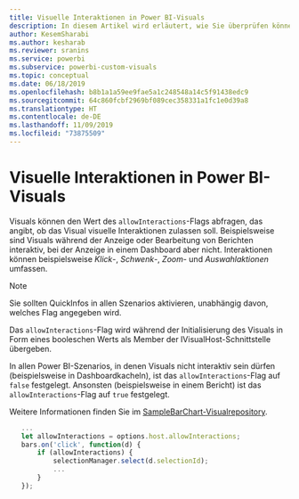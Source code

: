 ```yaml
---
title: Visuelle Interaktionen in Power BI-Visuals
description: In diesem Artikel wird erläutert, wie Sie überprüfen können, ob Power BI-Visuals visuelle Interaktionen zulassen sollten.
author: KesemSharabi
ms.author: kesharab
ms.reviewer: sranins
ms.service: powerbi
ms.subservice: powerbi-custom-visuals
ms.topic: conceptual
ms.date: 06/18/2019
ms.openlocfilehash: b8b1a1a59ee9fae5a1c248548a14c5f91438edc9
ms.sourcegitcommit: 64c860fcbf2969bf089cec358331a1fc1e0d39a8
ms.translationtype: HT
ms.contentlocale: de-DE
ms.lasthandoff: 11/09/2019
ms.locfileid: "73875509"
---
```

# <a name="visual-interactions-in-power-bi-visuals"></a>Visuelle Interaktionen in Power BI-Visuals

Visuals können den Wert des `allowInteractions`-Flags abfragen, das angibt, ob das Visual visuelle Interaktionen zulassen soll. Beispielsweise sind Visuals während der Anzeige oder Bearbeitung von Berichten interaktiv, bei der Anzeige in einem Dashboard aber nicht. Interaktionen können beispielsweise *Klick*-, *Schwenk*-, *Zoom*- und *Auswahlaktionen* umfassen. 

> [!NOTE]
> Sie sollten QuickInfos in allen Szenarios aktivieren, unabhängig davon, welches Flag angegeben wird.

Das `allowInteractions`-Flag wird während der Initialisierung des Visuals in Form eines booleschen Werts als Member der IVisualHost-Schnittstelle übergeben.

In allen Power BI-Szenarios, in denen Visuals nicht interaktiv sein dürfen (beispielsweise in Dashboardkacheln), ist das `allowInteractions`-Flag auf `false` festgelegt. Ansonsten (beispielsweise in einem Bericht) ist das `allowInteractions`-Flag auf `true` festgelegt.

Weitere Informationen finden Sie im [SampleBarChart-Visualrepository](https://github.com/Microsoft/PowerBI-visuals-sampleBarChart/commit/59a47935d8f5272ce145fe804193599ddb7e2001).

```typescript
   ...
   let allowInteractions = options.host.allowInteractions;
   bars.on('click', function(d) {
       if (allowInteractions) {
           selectionManager.select(d.selectionId);
           ...
       }
   });
```
